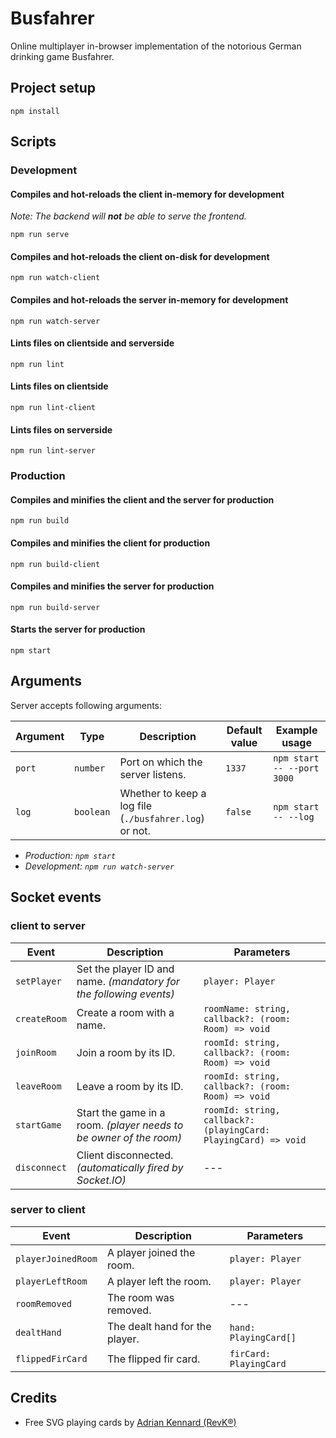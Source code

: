 # Busfahrer
Online multiplayer in-browser implementation of the notorious German drinking game Busfahrer.

## Project setup
```
npm install
```


## Scripts

### Development

#### Compiles and hot-reloads the client in-memory for development
*Note: The backend will **not** be able to serve the frontend.*
```
npm run serve
```

#### Compiles and hot-reloads the client on-disk for development
```
npm run watch-client
```

#### Compiles and hot-reloads the server in-memory for development
```
npm run watch-server
```

#### Lints files on clientside and serverside
```
npm run lint
```

#### Lints files on clientside
```
npm run lint-client
```

#### Lints files on serverside
```
npm run lint-server
```


### Production

#### Compiles and minifies the client and the server for production
```
npm run build
```

#### Compiles and minifies the client for production
```
npm run build-client
```

#### Compiles and minifies the server for production
```
npm run build-server
```

#### Starts the server for production
```
npm start
```


## Arguments
Server accepts following arguments:

Argument | Type | Description | Default value | Example usage
--- | --- | --- | --- | ---
`port` | `number` | Port on which the server listens. | `1337` | `npm start -- --port 3000`
`log` | `boolean` | Whether to keep a log file (`./busfahrer.log`) or not. | `false` | `npm start -- --log`

- *Production: `npm start`*
- *Development: `npm run watch-server`*


## Socket events

### client to server
Event | Description | Parameters
--- | --- | ---
`setPlayer` | Set the player ID and name. *(mandatory for the following events)* | `player: Player`
`createRoom` | Create a room with a name. | `roomName: string, callback?: (room: Room) => void`
`joinRoom` | Join a room by its ID. | `roomId: string, callback?: (room: Room) => void`
`leaveRoom` | Leave a room by its ID. | `roomId: string, callback?: (room: Room) => void`
`startGame` | Start the game in a room. *(player needs to be owner of the room)* | `roomId: string, callback?: (playingCard: PlayingCard) => void`
`disconnect` | Client disconnected. *(automatically fired by Socket.IO)* | ---

### server to client
Event | Description | Parameters
--- | --- | ---
`playerJoinedRoom` | A player joined the room. | `player: Player`
`playerLeftRoom` | A player left the room. | `player: Player`
`roomRemoved` | The room was removed. | ---
`dealtHand` | The dealt hand for the player. | `hand: PlayingCard[]`
`flippedFirCard` | The flipped fir card. | `firCard: PlayingCard`


## Credits
- Free SVG playing cards by [Adrian Kennard (RevK®)](https://www.me.uk/cards)
